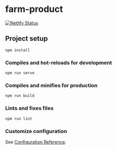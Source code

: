 # farm-product


[![Netlify Status](https://api.netlify.com/api/v1/badges/cf9ec222-fe8b-43c3-84dd-d0cc554b1581/deploy-status)](https://app.netlify.com/sites/farmpro/deploys)

## Project setup
```
npm install
```

### Compiles and hot-reloads for development
```
npm run serve
```

### Compiles and minifies for production
```
npm run build
```

### Lints and fixes files
```
npm run lint
```

### Customize configuration
See [Configuration Reference](https://cli.vuejs.org/config/).
